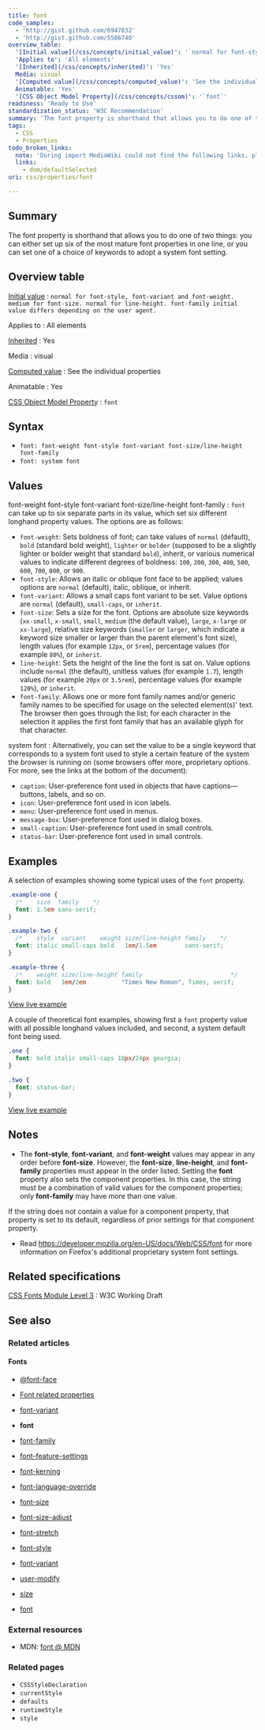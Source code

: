 ```yaml
---
title: font
code_samples:
  - 'http://gist.github.com/6947832'
  - 'http://gist.github.com/5586740'
overview_table:
  '[Initial value](/css/concepts/initial_value)': '`normal for font-style, font-variant and font-weight. medium for font-size. normal for line-height. font-family initial value differs depending on the user agent.`'
  'Applies to': 'All elements'
  '[Inherited](/css/concepts/inherited)': 'Yes'
  Media: visual
  '[Computed value](/css/concepts/computed_value)': 'See the individual properties'
  Animatable: 'Yes'
  '[CSS Object Model Property](/css/concepts/cssom)': '`font`'
readiness: 'Ready to Use'
standardization_status: 'W3C Recommendation'
summary: 'The font property is shorthand that allows you to do one of two things: you can either set up six of the most mature font properties in one line, or you can set one of a choice of keywords to adopt a system font setting.'
tags:
  - CSS
  - Properties
todo_broken_links:
  note: 'During import MediaWiki could not find the following links, please fix and adjust this list.'
  links:
    - dom/defaultSelected
uri: css/properties/font

---
```

## Summary

The font property is shorthand that allows you to do one of two things: you can either set up six of the most mature font properties in one line, or you can set one of a choice of keywords to adopt a system font setting.

## Overview table

[Initial value](/css/concepts/initial_value)
:   `normal for font-style, font-variant and font-weight. medium for font-size. normal for line-height. font-family initial value differs depending on the user agent.`

Applies to
:   All elements

[Inherited](/css/concepts/inherited)
:   Yes

Media
:   visual

[Computed value](/css/concepts/computed_value)
:   See the individual properties

Animatable
:   Yes

[CSS Object Model Property](/css/concepts/cssom)
:   `font`

## Syntax

-   `font: font-weight font-style font-variant font-size/line-height font-family`
-   `font: system font`

## Values

font-weight font-style font-variant font-size/line-height font-family
:   `font` can take up to six separate parts in its value, which set six different longhand property values. The options are as follows:

-   `font-weight`: Sets boldness of font; can take values of `normal` (default), `bold` (standard bold weight), `lighter` or `bolder` (supposed to be a slightly lighter or bolder weight that standard `bold`), inherit, or various numerical values to indicate different degrees of boldness: `100`, `200`, `300`, `400`, `500`, `600`, `700`, `800`, or `900`.
-   `font-style`: Allows an italic or oblique font face to be applied; values options are `normal` (default), italic, oblique, or inherit.
-   `font-variant`: Allows a small caps font variant to be set. Value options are `normal` (default), `small-caps`, or `inherit`.
-   `font-size`: Sets a size for the font. Options are absolute size keywords (`xx-small`, `x-small`, `small`, `medium` (the default value), `large`, `x-large` or `xx-large`), relative size keywords (`smaller` or `larger`, which indicate a keyword size smaller or larger than the parent element's font size), length values (for example `12px`, or `5rem`), percentage values (for example `80%`), or `inherit`.
-   `line-height`: Sets the height of the line the font is sat on. Value options include `normal` (the default), unitless values (for example `1.7`), length values (for example `20px` or `3.5rem`), percentage values (for example `120%`), or `inherit`.
-   `font-family`: Allows one or more font family names and/or generic family names to be specified for usage on the selected element(s)' text. The browser then goes through the list; for each character in the selection it applies the first font family that has an available glyph for that character.

system font
:   Alternatively, you can set the value to be a single keyword that corresponds to a system font used to style a certain feature of the system the browser is running on (some browsers offer more, proprietary options. For more, see the links at the bottom of the document):

-   `caption`: User-preference font used in objects that have captions—buttons, labels, and so on.
-   `icon`: User-preference font used in icon labels.
-   `menu`: User-preference font used in menus.
-   `message-box`: User-preference font used in dialog boxes.
-   `small-caption`: User-preference font used in small controls.
-   `status-bar`: User-preference font used in small controls.

## Examples

A selection of examples showing some typical uses of the `font` property.

``` css
.example-one {
  /*    size  family    */
  font: 1.5em sans-serif;
}

.example-two {
  /*    style  variant    weight size/line-height family    */
  font: italic small-caps bold   1em/1.5em        sans-serif;
}

.example-three {
  /*    weight size/line-height family                         */
  font: bold   1em/2em          "Times New Roman", Times, serif;
}
```

[View live example](http://code.webplatform.org/gist/6947832)

A couple of theoretical font examples, showing first a `font` property value with all possible longhand values included, and second, a system default font being used.

``` css
.one {
  font: bold italic small-caps 18px/24px georgia;
}

.two {
  font: status-bar;
}
```

[View live example](http://code.webplatform.org/gist/5586740)

## Notes

-   The **font-style**, **font-variant**, and **font-weight** values may appear in any order before **font-size**. However, the **font-size**, **line-height**, and **font-family** properties must appear in the order listed. Setting the **font** property also sets the component properties. In this case, the string must be a combination of valid values for the component properties; only **font-family** may have more than one value.

If the string does not contain a value for a component property, that property is set to its default, regardless of prior settings for that component property.

-   Read <https://developer.mozilla.org/en-US/docs/Web/CSS/font> for more information on Firefox's additional proprietary system font settings.

## Related specifications

[CSS Fonts Module Level 3](http://www.w3.org/TR/css3-fonts/#font-prop)
:   W3C Working Draft

## See also

### Related articles

#### Fonts

-   [@font-face](/css/atrules/@font-face)

-   [Font related properties](/css/fonts)

-   [font-variant](/css/fonts/font-variant)

-   **font**

-   [font-family](/css/properties/font-family)

-   [font-feature-settings](/css/properties/font-feature-settings)

-   [font-kerning](/css/properties/font-kerning)

-   [font-language-override](/css/properties/font-language-override)

-   [font-size](/css/properties/font-size)

-   [font-size-adjust](/css/properties/font-size-adjust)

-   [font-stretch](/css/properties/font-stretch)

-   [font-style](/css/properties/font-style)

-   [font-variant](/css/properties/font-variant)

-   [user-modify](/css/properties/user-modify)

-   [size](/html/attributes/size)

-   [font](/html/elements/font)

### External resources

-   MDN: [font @ MDN](https://developer.mozilla.org/en-US/docs/Web/CSS/font)

### Related pages

-   `CSSStyleDeclaration`
-   `currentStyle`
-   `defaults`
-   `runtimeStyle`
-   `style`
